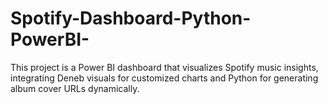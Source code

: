 # Spotify-Dashboard-Python-PowerBI-
This project is a Power BI dashboard that visualizes Spotify music insights, integrating Deneb visuals for customized charts and Python for generating album cover URLs dynamically.
